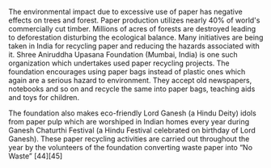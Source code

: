 
The environmental impact due to excessive use of paper has negative effects on trees and forest. Paper production utilizes nearly
40% of world's commercially cut timber. Millions of acres of forests are destroyed leading to deforestation disturbing the ecological
balance. Many initiatives are being taken in India for recycling paper and reducing the hazards associated with it.
Shree Aniruddha Upasana Foundation (Mumbai, India) is one such organization which undertakes used paper recycling projects.
The foundation encourages using paper bags instead of plastic ones which again are a serious hazard to environment.
They accept old newspapers, notebooks and so on and recycle the same into paper bags, teaching aids and toys for children.

The foundation also makes eco-friendly Lord Ganesh (a Hindu Deity) idols from paper pulp which are worshiped in Indian homes every year 
during Ganesh Chaturthi Festival (a Hindu Festival celebrated on birthday of Lord Ganesh).
These paper recycling activities are carried out throughout the year by the volunteers of the foundation converting waste paper into 
“No Waste” [44][45]
